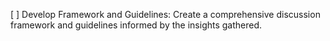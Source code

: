 [ ] Develop Framework and Guidelines: Create a comprehensive discussion framework and guidelines informed by the insights gathered.